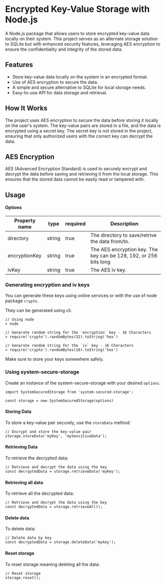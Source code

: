 # Encrypted Key-Value Storage with Node.js

A Node.js package that allows users to store encrypted key-value data locally on their system. This project serves as an alternate storage solution to SQLite but with enhanced security features, leveraging AES encryption to ensure the confidentiality and integrity of the stored data.

## Features

- Store key-value data locally on the system in an encrypted format.
- Use of AES encryption to secure the data.
- A simple and secure alternative to SQLite for local storage needs.
- Easy-to-use API for data storage and retrieval.

## How It Works

The project uses AES encryption to secure the data before storing it locally on the user's system. The key-value pairs are stored in a file, and the data is encrypted using a secret key. The secret key is not stored in the project, ensuring that only authorized users with the correct key can decrypt the data.

## AES Encryption

AES (Advanced Encryption Standard) is used to securely encrypt and decrypt the data before saving and retrieving it from the local storage. This ensures that the stored data cannot be easily read or tampered with.

## Usage

#### Options

| Property name | type   | required | Description                                                       |
| ------------- | ------ | -------- | ----------------------------------------------------------------- |
| directory     | string | true     | The directory to save/retrive the data from/to.                   |
| encryptionKey | string | true     | The AES encryption key. The key can be 128, 192, or 256 bits long |
| ivKey         | string | true     | The AES iv key.                                                   |

### Generating encryption and iv keys

You can generate these keys using online services or with the use of node package `crypto`.

They can be generated using cli.

```
// Using node
> node

// Genarate random string for the `encryption` key - 16 Characters
> require('crypto').randomBytes(32).toString('hex')

// Genarate random string for the `iv` key - 16 Characters
> require('crypto').randomBytes(16).toString('hex')
```

Make sure to store your keys somewhere safely.

### Using system-secure-storage

Create an instance of the system-secure-storage with your desired `options`.

```
import SystemSecuredStorage from 'system-secured-storage';

const storage = new SystemSecuredStorage(options)
```

#### Storing Data

To store a key-value pair securely, use the `storeData` method:

```
// Encrypt and store the key-value pair
storage.storeData('myKey', 'mySensitiveData');
```

#### Retrieving Data

To retrieve the decrypted data:

```
// Retrieve and decrypt the data using the key
const decryptedData = storage.retrieveData('myKey');

```

#### Retrieving all data

To retrieve all the decrypted data:

```
// Retrieve and decrypt the data using the key
const decryptedData = storage.retrieveAll();

```

#### Delete data

To delete data:

```
// Delete data by key
const decryptedData = storage.deleteData('mykey');

```

#### Reset storage

To reset storage meaning deleting all the data:

```
// Reset storage
storage.reset();

```
